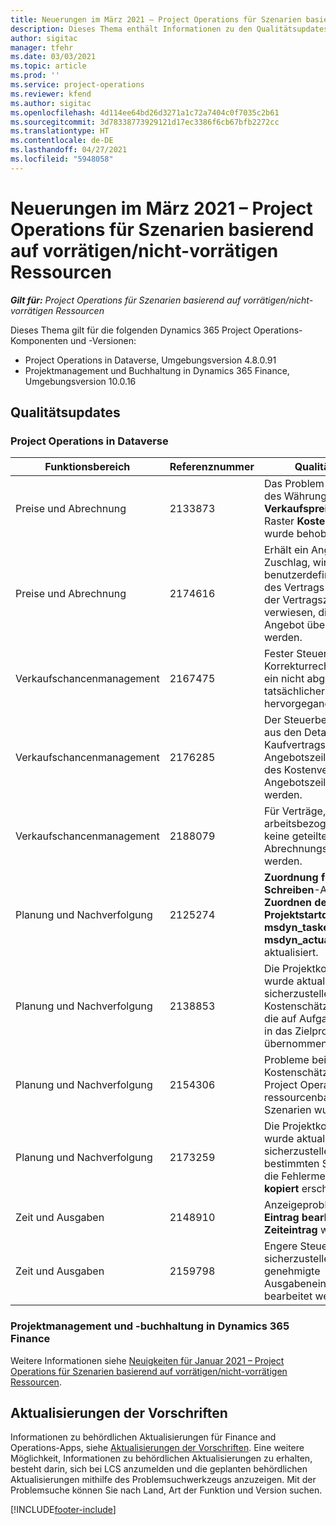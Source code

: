 ```yaml
---
title: Neuerungen im März 2021 – Project Operations für Szenarien basierend auf vorrätigen/nicht-vorrätigen Ressourcen
description: Dieses Thema enthält Informationen zu den Qualitätsupdates, die in der März 2021-Veröffentlichung von Project Operations für Szenarien basierend auf vorrätigen/nicht vorrätigen Ressourcen verfügbar sind.
author: sigitac
manager: tfehr
ms.date: 03/03/2021
ms.topic: article
ms.prod: ''
ms.service: project-operations
ms.reviewer: kfend
ms.author: sigitac
ms.openlocfilehash: 4d114ee64bd26d3271a1c72a7404c0f7035c2b61
ms.sourcegitcommit: 3d78338773929121d17ec3386f6cb67bfb2272cc
ms.translationtype: HT
ms.contentlocale: de-DE
ms.lasthandoff: 04/27/2021
ms.locfileid: "5948058"
---
```

# <a name="whats-new-march-2021---project-operations-for-resourcenon-stocked-based-scenarios"></a>Neuerungen im März 2021 – Project Operations für Szenarien basierend auf vorrätigen/nicht-vorrätigen Ressourcen

_**Gilt für:** Project Operations für Szenarien basierend auf vorrätigen/nicht-vorrätigen Ressourcen_

Dieses Thema gilt für die folgenden Dynamics 365 Project Operations-Komponenten und -Versionen:

- Project Operations in Dataverse, Umgebungsversion 4.8.0.91 
- Projektmanagement und Buchhaltung in Dynamics 365 Finance, Umgebungsversion 10.0.16 

## <a name="quality-updates"></a>Qualitätsupdates

### <a name="project-operations-on-dataverse"></a>Project Operations in Dataverse


| **Funktionsbereich** | **Referenznummer** | **Qualitätsupdate** |
| --- | --- | --- |
| Preise und Abrechnung | 2133873 | Das Problem bei der Anzeige des Währungssymbols für **Verkaufspreis pro Einheit** im Raster **Kostenschätzungen** wurde behoben. |
| Preise und Abrechnung | 2174616 | Erhält ein Angebot den Zuschlag, wird auf die benutzerdefinierte Preisliste des Vertrags in den Detaisl der Vertragszeilen verwiesen, die aus dem Angebot übernommen werden. |
| Verkaufschancenmanagement | 2167475 | Fester Steuerbetrag in der Korrekturrechnung, aus dem ein nicht abgerechneter tatsächlicher Eintrag hervorgegangen ist. |
| Verkaufschancenmanagement | 2176285 | Der Steuerbetrag darf nicht aus den Details des Kaufvertrags/der Angebotszeile in die Details des Kostenvertrags/der Angebotszeile übernommen werden. |
| Verkaufschancenmanagement | 2188079 | Für Verträge, die nicht arbeitsbezogen sind, darf keine geteilte Abrechnungsregel erstellt werden. |
| Planung und Nachverfolgung | 2125274 | **Zuordnung für Duales Schreiben**-Attribut für **Zuordnen des Projektstartdatums** von **msdyn\_taskearlieststart** auf **msdyn\_actualstart** aktualisiert. |
| Planung und Nachverfolgung | 2138853 | Die Projektkopierfunktion wurde aktualisiert, um sicherzustellen, dass Kostenschätzungspositionen, die auf Aufgaben verweisen, in das Zielprojekt übernommen werden. |
| Planung und Nachverfolgung | 2154306 | Probleme beim Löschen von Kostenschätzungen in Project Operations für ressourcenbasierte Szenarien wurden behoben. |
| Planung und Nachverfolgung | 2173259 | Die Projektkopierfunktion wurde aktualisiert, um sicherzustellen, dass in bestimmten Szenarien nicht die Fehlermeldung **PSP wird kopiert** erscheint. |
| Zeit und Ausgaben | 2148910 | Anzeigeproblem der Seite **Eintrag bearbeiten** im Raster **Zeiteintrag** wurde behoben. |
| Zeit und Ausgaben | 2159798 | Engere Steuerung, um sicherzustellen, dass genehmigte Ausgabeneinträge nicht bearbeitet werden können. |

### <a name="project-management-and-accounting-on-dynamics-365-finance"></a>Projektmanagement und -buchhaltung in Dynamics 365 Finance

Weitere Informationen siehe [Neuigkeiten für Januar 2021 – Project Operations für Szenarien basierend auf vorrätigen/nicht-vorrätigen Ressourcen](whats-new-jan-2021-resource-based.md).

## <a name="regulatory-updates"></a>Aktualisierungen der Vorschriften

Informationen zu behördlichen Aktualisierungen für Finance and Operations-Apps, siehe [Aktualisierungen der Vorschriften](/dynamics365/finance/localizations/regulatory-updates). Eine weitere Möglichkeit, Informationen zu behördlichen Aktualisierungen zu erhalten, besteht darin, sich bei LCS anzumelden und die geplanten behördlichen Aktualisierungen mithilfe des Problemsuchwerkzeugs anzuzeigen. Mit der Problemsuche können Sie nach Land, Art der Funktion und Version suchen.


[!INCLUDE[footer-include](../includes/footer-banner.md)]